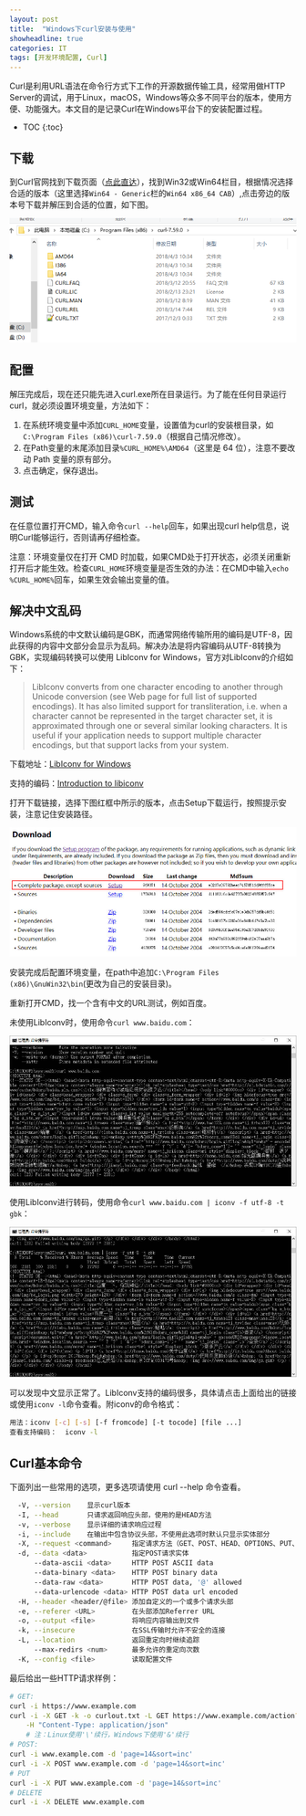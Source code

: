 ```yaml
---
layout: post
title:  "Windows下curl安装与使用"
showheadline: true
categories: IT
tags: [开发环境配置, Curl]
---
```

Curl是利用URL语法在命令行方式下工作的开源数据传输工具，经常用做HTTP Server的调试，用于Linux，macOS，Windows等众多不同平台的版本，使用方便、功能强大。本文目的是记录Curl在Windows平台下的安装配置过程。

* TOC
{:toc}

## 下载

到Curl官网找到下载页面（[点此直达][]），找到Win32或Win64栏目，根据情况选择合适的版本（这里选择`Win64 - Generic`栏的`Win64 x86_64 CAB`）,点击旁边的版本号下载并解压到合适的位置，如下图。

[点此直达]: https://curl.haxx.se/download.html "Curl下载"

![安装示意图](/assets/2018-04-03_01.png)

## 配置

解压完成后，现在还只能先进入curl.exe所在目录运行。为了能在任何目录运行curl，就必须设置环境变量，方法如下：

1. 在系统环境变量中添加`CURL_HOME`变量，设置值为curl的安装根目录，如`C:\Program Files (x86)\curl-7.59.0`（根据自己情况修改）。
2. 在Path变量的末尾添加目录`%CURL_HOME%\AMD64`（这里是 64 位），注意不要改动 Path 变量的原有部分。
3. 点击确定，保存退出。

## 测试

在任意位置打开CMD，输入命令`curl --help`回车，如果出现curl help信息，说明Curl能够运行，否则请再仔细检查。

注意：环境变量仅在打开 CMD 时加载，如果CMD处于打开状态，必须关闭重新打开后才能生效。检查`CURL_HOME`环境变量是否生效的办法：在CMD中输入`echo %CURL_HOME%`回车，如果生效会输出变量的值。

## 解决中文乱码

Windows系统的中文默认编码是GBK，而通常网络传输所用的编码是UTF-8，因此获得的内容中文部分会显示为乱码。解决办法是将内容编码从UTF-8转换为GBK，实现编码转换可以使用 LibIconv for Windows，官方对LibIconv的介绍如下：

>LibIconv converts from one character encoding to another through Unicode conversion (see Web page for full list of supported encodings). It has also limited support for transliteration, i.e. when a character cannot be represented in the target character set, it is approximated through one or several similar looking characters. It is useful if your application needs to support multiple character encodings, but that support lacks from your system.

下载地址：[LibIconv for Windows](http://gnuwin32.sourceforge.net/packages/libiconv.htm)

支持的编码：[Introduction to libiconv](https://www.gnu.org/software/libiconv/)

打开下载链接，选择下图红框中所示的版本，点击Setup下载运行，按照提示安装，注意记住安装路径。

![LibIconv下载示意](/assets/2018-04-03_02.jpg)

安装完成后配置环境变量，在path中追加`C:\Program Files (x86)\GnuWin32\bin`(更改为自己的安装目录)。

重新打开CMD，找一个含有中文的URL测试，例如百度。

未使用LibIconv时，使用命令`curl www.baidu.com`：

![中文乱码](/assets/2018-04-03_03.jpg)

使用LibIconv进行转码，使用命令`curl www.baidu.com | iconv -f utf-8 -t gbk`：

![转码后](/assets/2018-04-03_04.jpg)

可以发现中文显示正常了。LibIconv支持的编码很多，具体请点击上面给出的链接或使用`iconv -l`命令查看。附iconv的命令格式：

``` bash
用法：iconv [-c] [-s] [-f fromcode] [-t tocode] [file ...]
查看支持编码：  iconv -l
```

## Curl基本命令

下面列出一些常用的选项，更多选项请使用 curl --help 命令查看。

``` bash
  -V, --version    显示curl版本
  -I, --head       只请求返回响应头部，使用的是HEAD方法
  -v, --verbose    显示详细的请求响应过程
  -i, --include    在输出中包含协议头部，不使用此选项时默认只显示实体部分
  -X, --request <command>     指定请求方法（GET、POST、HEAD、OPTIONS、PUT、DELETE、TRACE、CONNECT）
  -d, --data <data>           指定POST请求实体
      --data-ascii <data>     HTTP POST ASCII data
      --data-binary <data>    HTTP POST binary data
      --data-raw <data>       HTTP POST data, '@' allowed
      --data-urlencode <data> HTTP POST data url encoded
  -H, --header <header/@file> 添加自定义的一个或多个请求头部
  -e, --referer <URL>         在头部添加Referrer URL
  -o, --output <file>         将响应内容输出到文件
  -k, --insecure              在SSL传输时允许不安全的连接
  -L, --location              返回重定向时继续追踪
      --max-redirs <num>      最多允许的重定向次数
  -K, --config <file>         读取配置文件
```

最后给出一些HTTP请求样例：

``` bash
# GET:
curl -i https://www.example.com
curl -i -X GET -k -o curlout.txt -L GET https://www.example.com/action?q=1234 \
    -H "Content-Type: application/json"
    # 注：Linux使用'\'续行，Windows下使用'&'续行
# POST:
curl -i www.example.com -d 'page=14&sort=inc'
curl -i -X POST www.example.com -d 'page=14&sort=inc'
# PUT
curl -i -X PUT www.example.com -d 'page=14&sort=inc'
# DELETE
curl -i -X DELETE www.example.com
```
